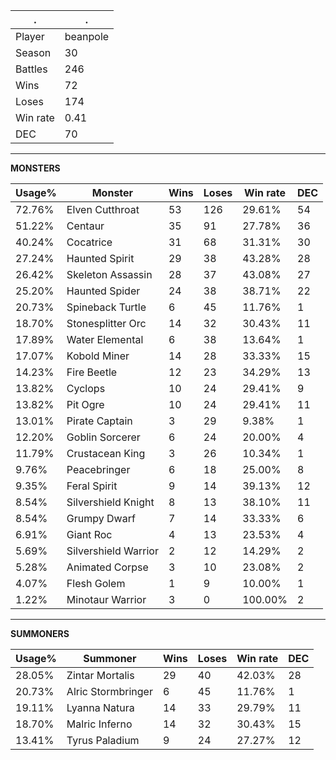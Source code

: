 .|.
|-|-
Player|beanpole
Season|30
Battles|246
Wins|72
Loses|174
Win rate|0.41
DEC|70

---
**MONSTERS**

Usage%|Monster|Wins|Loses|Win rate|DEC|
-|-|-|-|-|-|
72.76%|Elven Cutthroat|53|126|29.61%|54|
51.22%|Centaur|35|91|27.78%|36|
40.24%|Cocatrice|31|68|31.31%|30|
27.24%|Haunted Spirit|29|38|43.28%|28|
26.42%|Skeleton Assassin|28|37|43.08%|27|
25.20%|Haunted Spider|24|38|38.71%|22|
20.73%|Spineback Turtle|6|45|11.76%|1|
18.70%|Stonesplitter Orc|14|32|30.43%|11|
17.89%|Water Elemental|6|38|13.64%|1|
17.07%|Kobold Miner|14|28|33.33%|15|
14.23%|Fire Beetle|12|23|34.29%|13|
13.82%|Cyclops|10|24|29.41%|9|
13.82%|Pit Ogre|10|24|29.41%|11|
13.01%|Pirate Captain|3|29|9.38%|1|
12.20%|Goblin Sorcerer|6|24|20.00%|4|
11.79%|Crustacean King|3|26|10.34%|1|
9.76%|Peacebringer|6|18|25.00%|8|
9.35%|Feral Spirit|9|14|39.13%|12|
8.54%|Silvershield Knight|8|13|38.10%|11|
8.54%|Grumpy Dwarf|7|14|33.33%|6|
6.91%|Giant Roc|4|13|23.53%|4|
5.69%|Silvershield Warrior|2|12|14.29%|2|
5.28%|Animated Corpse|3|10|23.08%|2|
4.07%|Flesh Golem|1|9|10.00%|1|
1.22%|Minotaur Warrior|3|0|100.00%|2|

---
**SUMMONERS**

Usage%|Summoner|Wins|Loses|Win rate|DEC|
-|-|-|-|-|-|
28.05%|Zintar Mortalis|29|40|42.03%|28|
20.73%|Alric Stormbringer|6|45|11.76%|1|
19.11%|Lyanna Natura|14|33|29.79%|11|
18.70%|Malric Inferno|14|32|30.43%|15|
13.41%|Tyrus Paladium|9|24|27.27%|12|
